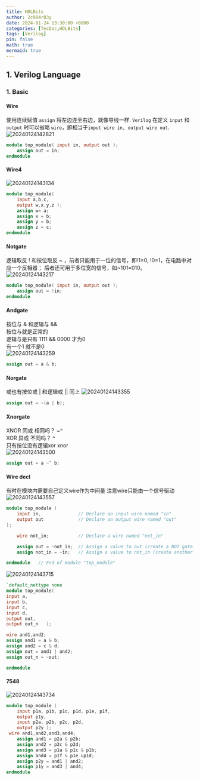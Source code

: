 ```yaml
---
title: HDLBits
author: 2c984r83y
date: 2024-01-24 13:30:00 +0800
categories: [TecDoc,HDLBits]
tags: [Verilog]
pin: false
math: true
mermaid: true
---
```


## 1. Verilog Language

### 1. Basic

#### Wire

使用连续赋值 `assign` 将左边连至右边，就像导线一样.
`Verilog` 在定义 `input` 和 `output` 时可以省略 `wire`，即相当于`input wire in, output wire out`.
![20240124142821](https://raw.githubusercontent.com/2c984r83y/picgo_picbed/main/blog_img/20240124142821.png)

```verilog
module top_module( input in, output out );
    assign out = in;
endmodule
```

#### Wire4

![20240124143134](https://raw.githubusercontent.com/2c984r83y/picgo_picbed/main/blog_img/20240124143134.png)

```verilog
module top_module( 
    input a,b,c,
    output w,x,y,z );
    assign w= a;
    assign x = b;
    assign y = b;
    assign z = c;
endmodule
```

#### Notgate

逻辑取反 ! 和按位取反 ~ ，前者只能用于一位的信号，即!1=0, !0=1，在电路中对应一个反相器；
后者还可用于多位宽的信号，如~101=010。
![20240124143217](https://raw.githubusercontent.com/2c984r83y/picgo_picbed/main/blog_img/20240124143217.png)

```verilog
module top_module( input in, output out );
    assign out = !in;
endmodule
```

#### Andgate

按位与 & 和逻辑与 &&  
按位与就是正常的  
逻辑与是只有 1111 && 0000 才为0  
有一个1 就不是0  
![20240124143259](https://raw.githubusercontent.com/2c984r83y/picgo_picbed/main/blog_img/20240124143259.png)

```verilog
assign out = a & b;
```

#### Norgate

或也有按位或 | 和逻辑或 || 同上
![20240124143355](https://raw.githubusercontent.com/2c984r83y/picgo_picbed/main/blog_img/20240124143355.png)

```verilog
assign out = ~(a | b);
```

#### Xnorgate

XNOR 同或 相同吗？  ~^  
XOR 异或 不同吗？   ^  
只有按位没有逻辑xor xnor  
![20240124143500](https://raw.githubusercontent.com/2c984r83y/picgo_picbed/main/blog_img/20240124143500.png)

```verilog
assign out = a ~^ b;
```

#### Wire decl

有时在模块内需要自己定义wire作为中间量
注意wire只能由一个信号驱动
![20240124143557](https://raw.githubusercontent.com/2c984r83y/picgo_picbed/main/blog_img/20240124143557.png)

```verilog
module top_module (
    input in,              // Declare an input wire named "in"
    output out             // Declare an output wire named "out"
);

    wire not_in;           // Declare a wire named "not_in"

    assign out = ~not_in;  // Assign a value to out (create a NOT gate).
    assign not_in = ~in;   // Assign a value to not_in (create another NOT gate).

endmodule   // End of module "top_module"
```

![20240124143715](https://raw.githubusercontent.com/2c984r83y/picgo_picbed/main/blog_img/20240124143715.png)

```verilog
`default_nettype none
module top_module(
input a,
input b,
input c,
input d,
output out,
output out_n   ); 

wire and1,and2;
assign and1 = a & b;
assign and2 = c & d;
assign out = and1 | and2;
assign out_n = ~out;

endmodule
```

#### 7548

![20240124143734](https://raw.githubusercontent.com/2c984r83y/picgo_picbed/main/blog_img/20240124143734.png)

```verilog
module top_module ( 
    input p1a, p1b, p1c, p1d, p1e, p1f,
    output p1y,
    input p2a, p2b, p2c, p2d,
    output p2y );
 wire and1,and2,and3,and4;
    assign and1 = p2a & p2b;
    assign and2 = p2c & p2d;
    assign and3 = p1a & p1c & p1b;
    assign and4 = p1f & p1e &p1d;
    assign p2y = and1 | and2;
    assign p1y = and3 | and4;
endmodule
```
